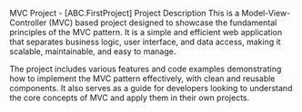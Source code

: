 
MVC Project - [ABC.FirstProject] 
Project Description
This is a Model-View-Controller (MVC) based project designed to showcase the fundamental principles of the MVC pattern. It is a simple and efficient web application that separates business logic, user interface, and data access, making it scalable, maintainable, and easy to manage.

The project includes various features and code examples demonstrating how to implement the MVC pattern effectively, with clean and reusable components. It also serves as a guide for developers looking to understand the core concepts of MVC and apply them in their own projects.
